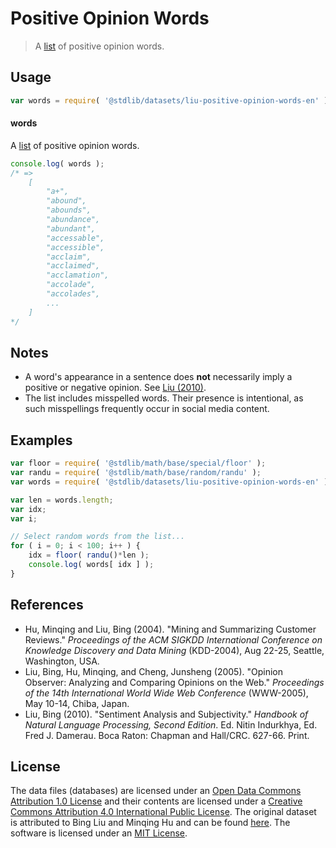 # Positive Opinion Words

> A [list][sentiment-lexicon] of positive opinion words.


<!-- <usage> -->

## Usage

``` javascript
var words = require( '@stdlib/datasets/liu-positive-opinion-words-en' );
```

#### words

A [list][sentiment-lexicon] of positive opinion words.

``` javascript
console.log( words );
/* =>
    [
        "a+",
        "abound",
        "abounds",
        "abundance",
        "abundant",
        "accessable",
        "accessible",
        "acclaim",
        "acclaimed",
        "acclamation",
        "accolade",
        "accolades",
        ...
    ]
*/
```

<!-- </usage> -->


<!-- <notes> -->

## Notes

* A word's appearance in a sentence does __not__ necessarily imply a positive or negative opinion. See [Liu (2010)](#references).
* The list includes misspelled words. Their presence is intentional, as such misspellings frequently occur in social media content.

<!-- </notes> -->


<!-- <examples> -->
<!-- TODO: more creative example; possibly counting the number of positive words per sentence in two pieces of text. -->

## Examples

``` javascript
var floor = require( '@stdlib/math/base/special/floor' );
var randu = require( '@stdlib/math/base/random/randu' );
var words = require( '@stdlib/datasets/liu-positive-opinion-words-en' );

var len = words.length;
var idx;
var i;

// Select random words from the list...
for ( i = 0; i < 100; i++ ) {
    idx = floor( randu()*len );
    console.log( words[ idx ] );
}
```

<!-- </examples> -->


<!-- <references> -->

## References

* Hu, Minqing and Liu, Bing (2004). "Mining and Summarizing Customer Reviews." *Proceedings of the ACM SIGKDD International Conference on Knowledge Discovery and Data Mining* (KDD-2004), Aug 22-25, Seattle, Washington, USA.
* Liu, Bing, Hu, Minqing, and Cheng, Junsheng (2005). "Opinion Observer: Analyzing and Comparing Opinions on the Web." *Proceedings of the 14th International World Wide Web Conference* (WWW-2005), May 10-14, Chiba, Japan.
* Liu, Bing (2010). "Sentiment Analysis and Subjectivity." *Handbook of Natural Language Processing, Second Edition*. Ed. Nitin Indurkhya, Ed. Fred J. Damerau. Boca Raton: Chapman and Hall/CRC. 627-66. Print.

<!-- </references> -->


<!-- <license> -->

## License

The data files (databases) are licensed under an [Open Data Commons Attribution 1.0 License][odc-by-1.0] and their contents are licensed under a [Creative Commons Attribution 4.0 International Public License][cc-by-4.0]. The original dataset is attributed to Bing Liu and Minqing Hu and can be found [here][sentiment-lexicon]. The software is licensed under an [MIT License][mit-license].

<!-- </license> -->


<!-- <links> -->

[sentiment-lexicon]: http://www.cs.uic.edu/~liub/FBS/sentiment-analysis.html#lexicon
[odc-by-1.0]: http://opendatacommons.org/licenses/by/1.0/
[cc-by-4.0]: http://creativecommons.org/licenses/by/4.0/
[mit-license]: http://opensource.org/licenses/MIT

<!-- </links> -->
